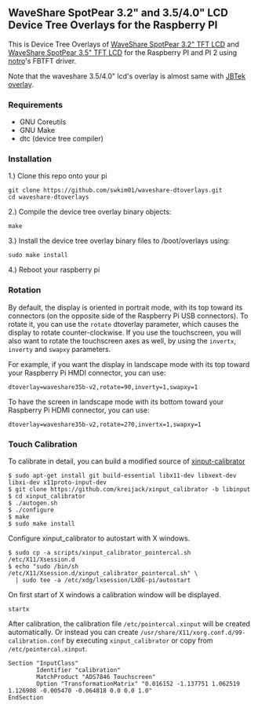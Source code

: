 ## WaveShare SpotPear 3.2" and 3.5/4.0" LCD Device Tree Overlays for the Raspberry PI

This is Device Tree Overlays of [WaveShare SpotPear 3.2" TFT
LCD](http://www.waveshare.com/product/modules/oleds-lcds/3.2inch-rpi-lcd-b.htm)
and [WaveShare SpotPear 3.5" TFT
LCD](http://www.waveshare.com/product/modules/oleds-lcds/3.5inch-rpi-lcd-a.htm)
for the Raspberry PI and PI 2 using
[notro](https://github.com/notro)'s FBTFT driver.

Note that the waveshare 3.5/4.0" lcd's overlay is almost same with
[JBTek overlay](https://github.com/acidjazz/jbtekoverlay).

### Requirements

- GNU Coreutils
- GNU Make
- dtc (device tree compiler)

### Installation

1.) Clone this repo onto your pi
```shell
git clone https://github.com/swkim01/waveshare-dtoverlays.git
cd waveshare-dtoverlays
```

2.) Compile the device tree overlay binary objects:
```shell
make
```

3.) Install the device tree overlay binary files to /boot/overlays using:
```shell
sudo make install
```
4.) Reboot your raspberry pi

### Rotation

By default, the display is oriented in portrait mode, with its top
toward its connectors (on the opposite side of the Raspberry Pi USB
connectors). To rotate it, you can use the `rotate` dtoverlay
parameter, which causes the display to rotate counter-clockwise.  If
you use the touchscreen, you will also want to rotate the touchscreen
axes as well, by using the `invertx`, `inverty` and `swapxy`
parameters.

For example, if you want the display in landscape mode with its top
toward your Raspberry Pi HMDI connector, you can use:

```
dtoverlay=waveshare35b-v2,rotate=90,inverty=1,swapxy=1
```

To have the screen in landscape mode with its bottom toward your
Raspberry Pi HDMI connector, you can use:

```
dtoverlay=waveshare35b-v2,rotate=270,invertx=1,swapxy=1
```

### Touch Calibration

To calibrate in detail, you can build a modified source of
[xinput-calibrator](https://github.com/kreijack/xinput_calibrator/tree/libinput)

```
$ sudo apt-get install git build-essential libx11-dev libxext-dev libxi-dev x11proto-input-dev
$ git clone https://github.com/kreijack/xinput_calibrator -b libinput
$ cd xinput_calibrator
$ ./autogen.sh
$ ./configure
$ make
$ sudo make install
```
Configure xinput_calibrator to autostart with X windows.

```
$ sudo cp -a scripts/xinput_calibrator_pointercal.sh /etc/X11/Xsession.d
$ echo "sudo /bin/sh /etc/X11/Xsession.d/xinput_calibrator_pointercal.sh" \
  | sudo tee -a /etc/xdg/lxsession/LXDE-pi/autostart
```
On first start of X windows a calibration window will be displayed.

```
startx
```

After calibration, the calibration file `/etc/pointercal.xinput` will
be created automatically.  Or instead you can create
`/usr/share/X11/xorg.conf.d/99-calibration.conf` by executing
`xinput_calibrator` or copy from `/etc/pointercal.xinput`.

```
Section "InputClass"
        Identifier "calibration"
        MatchProduct "ADS7846 Touchscreen"
        Option "TransformationMatrix" "0.016152 -1.137751 1.062519 1.126908 -0.005470 -0.064818 0.0 0.0 1.0"
EndSection
```
